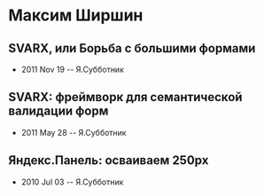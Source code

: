 # Максим Ширшин

## SVARX, или Борьба с большими формами
- 2011 Nov 19 -- Я.Субботник    
## SVARX: фреймворк для семантической валидации форм
- 2011 May 28 -- Я.Субботник    
## Яндекс.Панель: осваиваем 250px
- 2010 Jul 03 -- Я.Субботник    
